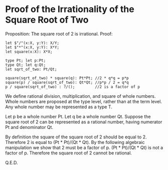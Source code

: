 # Proof of the Irrationality of the Square Root of Two

Proposition: The square root of 2 is irrational.
Proof:

```lsts
let $"/"(x:X, y:Y): X/Y;
let $"*"(x:X, y:Y): X*Y;
let square(x:X): X*X;

type Pt; let p:Pt;
type Qt; let q:Qt;
let sqrt_of_two: Pt/Qt;

square(sqrt_of_two) * square(q): Pt*Pt; //2 * q*q = p*p
square(p) / square(sqrt_of_two): Qt*Qt; //p*p / 2 = q*q
p / square(sqrt_of_two) : ?/();         //2 is a factor of p
```

We define rational division, multiplication, and square of whole numbers.
Whole numbers are proposed at the type level, rather than at the term level.
Any whole number may be represented as a type T.

Let p be a whole number Pt.
Let q be a whole number Qt.
Suppose the square root of 2 can be represented as a rational number, having numerator Pt and denominator Qt.

By definition the square of the square root of 2 should be equal to 2.
Therefore 2 is equal to (Pt * Pt)/(Qt * Qt).
By the following algebraic manipulation we show that 2 must be a factor of p.
(Pt * Pt)/(Qt * Qt) is not a factor of p.
Therefore the square root of 2 cannot be rational.

Q.E.D.
